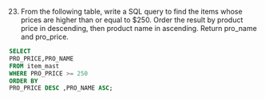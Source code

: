 23. From the following table, write a SQL query to find the items whose 
prices are higher than or equal to $250. Order the result by product price in 
descending, then product name in ascending. Return pro_name and 
pro_price.

```sql
SELECT 
PRO_PRICE,PRO_NAME
FROM item_mast
WHERE PRO_PRICE >= 250
ORDER BY 
PRO_PRICE DESC ,PRO_NAME ASC;

```